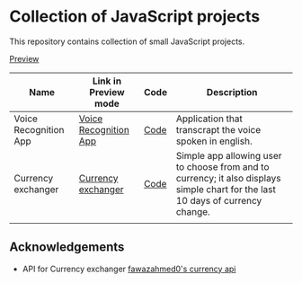 # Collection of JavaScript projects

This repository contains collection of small JavaScript projects.

[Preview](https://ewa-anna.github.io/Collection/)

| Name | Link in Preview mode | Code | Description |
| --- | -------------------- | ---- | ----------- |
| Voice Recognition App | [Voice Recognition App](Voice-recognition-app/index.html) | [Code](https://github.com/Ewa-Anna/Collection/tree/main/Voice-recognition-app) | Application that transcrapt the voice spoken in english. |
| Currency exchanger | [Currency exchanger](Currency-exchanger/index.html) | [Code](https://github.com/Ewa-Anna/Collection/tree/main/Currency-exchanger) | Simple app allowing user to choose from and to currency; it also displays simple chart for the last 10 days of currency change. |
|||||

## Acknowledgements

- API for Currency exchanger [fawazahmed0's currency api](https://github.com/fawazahmed0/currency-api)
